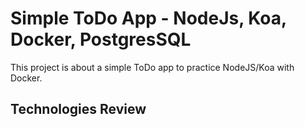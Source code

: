 # Simple ToDo App - NodeJs, Koa, Docker, PostgresSQL

This project is about a simple ToDo app to practice NodeJS/Koa with Docker.

## Technologies Review 
